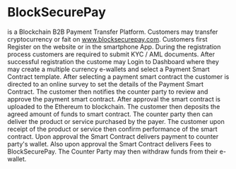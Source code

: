 # BlockSecurePay
is a Blockchain B2B Payment Transfer Platform.
Customers may transfer cryptocurrency or fait on 
www.blocksecurepay.com.
Customers first Register on the website or in the smartphone App.
During the registration process customers are required to submit KYC / AML documents.
After successful registration the custome may Login to Dashboard where they may
create a multiple currency e-wallets and
select a Payment Smart Contract template.
After selecting a payment smart contract the customer is directed to an online survey to set the details of the Payment Smart Contract.
The customer then notifies the counter party to review and approve the payment smart contract.
After approval the smart contract is uploaded to the Ethereum to blockchain.
The customer then deposits the agreed amount of funds to smart contract.
The counter party then can deliver the product or service purchased by the payer.
The customer upon receipt of the product or service then confirm performance of the smart contract.
Upon approval the Smart Contract delivers payment to counter party's wallet.
Also upon approval the Smart Contract delivers Fees to BlockSecurePay.
The Counter Party may then withdraw funds from their e-wallet.

